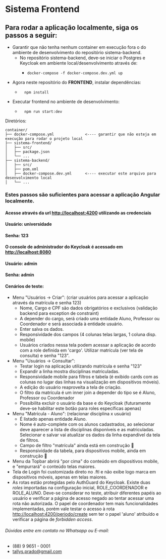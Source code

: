 # Sistema Frontend

## Para rodar a aplicação localmente, siga os passos a seguir:
- Garantir que não tenha nenhum container em execução fora o do ambiente de desenvolvimento do repositório sistema-backend.
  - No repositório sistema-backend, deve-se iniciar o Postgres e Keycloak em ambiente local/desenvolvimento através de:
    - ```shell script
      docker-compose -f docker-compose.dev.yml up
      ```
- Agora neste repositório do __FRONTEND__, instalar dependências:
  - ```shell script
      npm install
    ```
- Executar frontend no ambiente de desenvolvimento:
  - ```shell script
      npm run start:dev 
    ```


Diretórios: 
```
container/
├── docker-compose.yml              <---- garantir que não esteja em execução para rodar o projeto local
├── sistema-frontend/
│   ├── src/
│   ├── package.json
│   └── ...
├── sistema-backend/
│   ├── src/
│   ├── pom.xml
│   ├── docker-compose.dev.yml      <---- executar este arquivo para desenvolvimento local
│   └── ...
```


### Estes passos são suficientes para acessar a aplicação Angular localmente.
#### Acesse através da url <http://localhost:4200> utilizando as credenciais
#### Usuário: __universidade__
#### Senha: __123__

#### O console de administrador do Keycloak é acessado em <http://localhost:8080>
#### Usuário: __admin__
#### Senha: __admin__

#### Cenários de teste:
- Menu "Usuários -> Criar": (criar usuários para acessar a aplicação através da matrícula e senha 123)
    - Nome, Cargo e CPF são dados obrigatórios e exclusivos (validação backend para exception de constraint)
    - A depender do cargo, será criado uma entidade Aluno, Professor ou Coordenador e será associada 
    à entidade usuário.
    - Enter salva os dados.
    - Responsividade dos campos (4 colunas telas largas, 1 coluna disp. mobile)
    - Usuários criados nessa tela podem acessar a aplicação de acordo com a role definida em 'cargo'. Utilizar matrícula (ver tela de consulta) e senha "123".
- Menu "Usuários -> Consultar": 
    - Testar login na aplicação utilizando matrícula e senha "123"  
    - Expandir a linha mostra disciplinas matriculadas.
    - Responsividade mobile para filtros e tabela (é exibido cards com as colunas no lugar das linhas na visualização
    em dispositivos móveis).
    - A edição do usuário reaproveita a tela de criação.
    - O filtro da matrícula é um inner join a depender do tipo se é Aluno, Professor ou Coordenador
    - Possibilita excluir o usuário da base e do Keycloak (futuramente deve-se habilitar este botão para roles específicas apenas)
- Menu "Matrícula - Aluno": (relacionar disciplina x usuário)
    - É listado apenas entidade Aluno.
    - Nome é auto-complete com os alunos cadastrados, ao selecionar deve aparecer a lista de disciplinas disponíveis
    e as matriculadas. Selecionar e salvar vai atualizar os dados da linha expandível da tela de filtros.
    - Campo de filtro "matrícula" ainda está em construção :construction:
    - Responsividade da tabela, para dispositivos mobile, ainda em construção :construction:
- Menu da Topbar abrirá "por cima" do conteúdo em dispositivos mobile, e "empurrará" o conteúdo telas maiores.
- Tela de Login foi customizada direto no .ftl e não exibe logo marca em dispositivos móveis, apenas em telas maiores.
- As rotas estão protegidas pelo AuthGuard do Keycloak. Existe duas _roles_ importadas na configuração inicial, 
ROLE_COORDENADOR e ROLE_ALUNO. Deve-se considerar no teste, atribuir diferentes papéis ao usuário e verificar a página
de acesso negado ao tentar acessar uma rota não autorizada. O papel de coordenador tem mais funcionalidades implementadas,
porém vale testar o acesso à rota <http://localhost:4200/periodo/create> sem ter o papel 'aluno' atribuído e verificar a página de _forbidden access_.

###### Dúvidas entre em contato no Whatsapp ou E-mail:
- (88) 9 9651 - 0001
- tallys.prado@gmail.com
